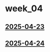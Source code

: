 # week_04 <!-- markmap: foldAll -->
## [2025-04-23](2025-04-23/2025-04-23.html)
## [2025-04-24](2025-04-24/2025-04-24.html)
